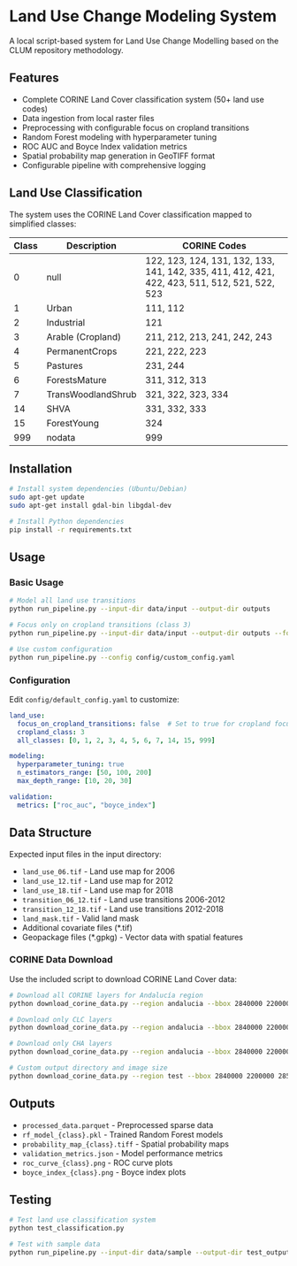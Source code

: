 # Land Use Change Modeling System

A local script-based system for Land Use Change Modelling based on the CLUM repository methodology.

## Features
- Complete CORINE Land Cover classification system (50+ land use codes)
- Data ingestion from local raster files
- Preprocessing with configurable focus on cropland transitions
- Random Forest modeling with hyperparameter tuning
- ROC AUC and Boyce Index validation metrics
- Spatial probability map generation in GeoTIFF format
- Configurable pipeline with comprehensive logging

## Land Use Classification

The system uses the CORINE Land Cover classification mapped to simplified classes:

| Class | Description | CORINE Codes |
|-------|-------------|--------------|
| 0 | null | 122, 123, 124, 131, 132, 133, 141, 142, 335, 411, 412, 421, 422, 423, 511, 512, 521, 522, 523 |
| 1 | Urban | 111, 112 |
| 2 | Industrial | 121 |
| 3 | Arable (Cropland) | 211, 212, 213, 241, 242, 243 |
| 4 | PermanentCrops | 221, 222, 223 |
| 5 | Pastures | 231, 244 |
| 6 | ForestsMature | 311, 312, 313 |
| 7 | TransWoodlandShrub | 321, 322, 323, 334 |
| 14 | SHVA | 331, 332, 333 |
| 15 | ForestYoung | 324 |
| 999 | nodata | 999 |

## Installation

```bash
# Install system dependencies (Ubuntu/Debian)
sudo apt-get update
sudo apt-get install gdal-bin libgdal-dev

# Install Python dependencies
pip install -r requirements.txt
```

## Usage

### Basic Usage
```bash
# Model all land use transitions
python run_pipeline.py --input-dir data/input --output-dir outputs

# Focus only on cropland transitions (class 3)
python run_pipeline.py --input-dir data/input --output-dir outputs --focus-cropland

# Use custom configuration
python run_pipeline.py --config config/custom_config.yaml
```

### Configuration

Edit `config/default_config.yaml` to customize:

```yaml
land_use:
  focus_on_cropland_transitions: false  # Set to true for cropland focus
  cropland_class: 3
  all_classes: [0, 1, 2, 3, 4, 5, 6, 7, 14, 15, 999]

modeling:
  hyperparameter_tuning: true
  n_estimators_range: [50, 100, 200]
  max_depth_range: [10, 20, 30]

validation:
  metrics: ["roc_auc", "boyce_index"]
```

## Data Structure

Expected input files in the input directory:
- `land_use_06.tif` - Land use map for 2006
- `land_use_12.tif` - Land use map for 2012  
- `land_use_18.tif` - Land use map for 2018
- `transition_06_12.tif` - Land use transitions 2006-2012
- `transition_12_18.tif` - Land use transitions 2012-2018
- `land_mask.tif` - Valid land mask
- Additional covariate files (*.tif)
- Geopackage files (*.gpkg) - Vector data with spatial features

### CORINE Data Download

Use the included script to download CORINE Land Cover data:

```bash
# Download all CORINE layers for Andalucía region
python download_corine_data.py --region andalucia --bbox 2840000 2200000 3140000 2500000

# Download only CLC layers
python download_corine_data.py --region andalucia --bbox 2840000 2200000 3140000 2500000 --layers clc

# Download only CHA layers  
python download_corine_data.py --region andalucia --bbox 2840000 2200000 3140000 2500000 --layers cha

# Custom output directory and image size
python download_corine_data.py --region test --bbox 2840000 2200000 2850000 2210000 --output-dir data/input --size 1024 1024
```

## Outputs

- `processed_data.parquet` - Preprocessed sparse data
- `rf_model_{class}.pkl` - Trained Random Forest models
- `probability_map_{class}.tiff` - Spatial probability maps
- `validation_metrics.json` - Model performance metrics
- `roc_curve_{class}.png` - ROC curve plots
- `boyce_index_{class}.png` - Boyce index plots

## Testing

```bash
# Test land use classification system
python test_classification.py

# Test with sample data
python run_pipeline.py --input-dir data/sample --output-dir test_outputs
```
